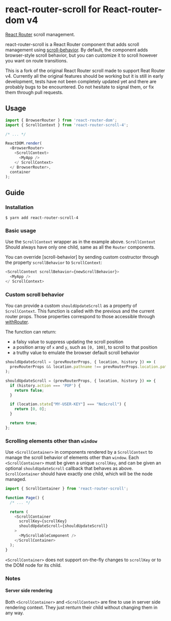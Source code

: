 # react-router-scroll for React-router-dom v4

[React Router](https://github.com/reactjs/react-router) scroll management.

react-router-scroll is a React Router component that adds scroll management using [scroll-behavior](https://github.com/taion/scroll-behavior). By default, the component adds browser-style scroll behavior, but you can customize it to scroll however you want on route transitions.

This is a fork of the original React Router scroll made to support Reat Router v4. Currently all the original features should be working but it is still in early development, tests have not been completely updated yet and there are probably bugs to be encountered. Do not hesitate to signal them, or fix them through pull requests.

## Usage

```js
import { BrowserRouter } from 'react-router-dom';
import { ScrollContext } from 'react-router-scroll-4';

/* ... */

ReactDOM.render(
  <BrowserRouter>
    <ScrollContext>
      <MyApp />
    </ ScrollContext>
  </ BrowserRouter>,
  container
);
```

## Guide

### Installation

```shell
$ yarn add react-router-scroll-4
```

### Basic usage

Use the `ScrollContext` wrapper as in the example above. `ScrollContext` Should always have only one child, same as all the `Router` components.

You can override [scroll-behavior] by sending custom costructor through the property `scrollBehavior` to `ScrollContext`:

```js
<ScrollContext scrollBehavior={newScrollBehavior}>
  <MyApp />
</ ScrollContext>
```

### Custom scroll behavior

You can provide a custom `shouldUpdateScroll` as a property of `ScrollContext`. This function is called with the previous and the current router props. Those properties correspond to those accessible through [withRouter](https://reacttraining.com/react-router/web/api/withRouter).

The function can return:

- a falsy value to suppress updating the scroll position
- a position array of `x` and `y`, such as `[0, 100]`, to scroll to that position
- a truthy value to emulate the browser default scroll behavior

```js
shouldUpdateScroll = (prevRouterProps, { location, history }) => (
  prevRouterProps && location.pathname !== prevRouterProps.location.pathname
);

shouldUpdateScroll = (prevRouterProps, { location, history }) => {
  if (history.action === 'POP') {
    return false;
  }

  if (location.state["MY-USER-KEY"] === "NoScroll") {
    return [0, 0];
  }

  return true;
};
```

### Scrolling elements other than `window`

Use `<ScrollContainer>` in components rendered by a `ScrollContext` to manage the scroll behavior of elements other than `window`. Each `<ScrollContainer>` must be given a unique `scrollKey`, and can be given an optional `shouldUpdateScroll` callback that behaves as above. `ScrollContainer` should have exactly one child, which will be the node managed.

```js
import { ScrollContainer } from 'react-router-scroll';

function Page() {
  /* ... */

  return (
    <ScrollContainer
      scrollKey={scrollKey}
      shouldUpdateScroll={shouldUpdateScroll}
    >
      <MyScrollableComponent />
    </ScrollContainer>
  );
}
```

`<ScrollContainer>` does not support on-the-fly changes to `scrollKey` or to the DOM node for its child.

### Notes

#### Server side rendering

Both `<ScrollContainer>`  and `<ScrollContext>` are fine to use in server side rendering context. They just renturn their child without changing them in any way.
